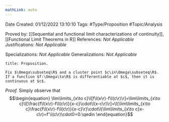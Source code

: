 ```yaml
---
mathLink: auto
---
```


<div class="topSpace"></div>

Date Created: 01/12/2022 13:10:10
Tags: #Type/Proposition #Topic/Analysis

Proved by: [[Sequential and functional limit characterizations of continuity]], [[Functional Limit Theorems in R]]
References: <i>Not Applicable</i>
Justifications: <i>Not Applicable</i>

Specializations: <i>Not Applicable</i>
Generalizations: <i>Not Applicable</i>

``` ad-Proposition
title: Proposition.

Fix $\Omega\subseteq\R$ and a cluster point $c\in\Omega\subseteq\R$. If a function $f:\Omega\to\R$ is differentiable at $c$, then it is continuous at $c$.

```

<i>Proof.</i> Simply observe that
$$\begin{equation}
    \lim\limits_{x\to c}\l[f\l(x\r)-f\l(c\r)\r]=\lim\limits_{x\to c}\l[\frac{f\l(x\r)-f\l(c\r)}{x-c}\cdot\l(x-c\r)\r]=\l(\lim\limits_{x\to c}\frac{f\l(x\r)-f\l(c\r)}{x-c}\r)\cdot\l(\lim\limits_{x\to c}x-c\r)=f'\l(c\r)\cdot0=0.\qedin
\end{equation}$$
